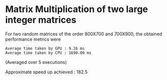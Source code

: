 # Matrix Multiplication of two large integer matrices

For two random matrices of the order 800X700 and 700X900, the obtained performance metrics were

```
Average time taken by GPU : 9.26 ms  
Average time taken by CPU : 1690.00 ms
```

(Averaged over 5 executions)

Approximate speed up achieved : 182.5

